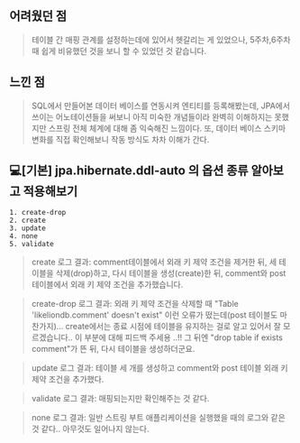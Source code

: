 ## 어려웠던 점
> 테이블 간 매핑 관계를 설정하는데에 있어서 헷갈리는 게 있었으나, 5주차,6주차 때 쉽게 비유했던 것을 보니 할 수 있었던 것 같습니다. 


## 느낀 점 
> SQL에서 만들어본 데이터 베이스를 연동시켜 엔티티를 등록해봤는데, JPA에서 쓰이는 어노테이션들을 써보니 아직 미숙한 개념들이라 완벽히 이해하지는 못했지만 스프링 전체 체계에 대해 좀 익숙해진 느낌이다. 또, 데이터 베이스 스키마 변화를 직접 확인해보니 작동 방식도 차차 이해가 간다.  


## 💻[기본] jpa.hibernate.ddl-auto 의 옵션 종류 알아보고 적용해보기
    1. create-drop
    2. create
    3. update
    4. none
    5. validate

> create 로그 결과: comment테이블에서 외래 키 제약 조건을 제거한 뒤, 세 테이블을 삭제(drop)하고, 다시 테이블을 생성(create)한 뒤, comment와 post 테이블에서 외래 키 제약 조건을 추가했습니다. 

> create-drop 로그 결과: 외래 키 제약 조건을 삭제할 때 "Table 'likeliondb.comment' doesn't exist" 이런 오류가 떴는데(post 테이블도 마찬가지)... create에서는 종료 시점에 테이블을 유지하는 걸로 알고 있어서 잘 모르겠습니다.. 이 부분에 대해 피드백 주세용 ..!! 그 뒤엔 "drop table if exists comment"가 뜬 뒤, 다시 테이블을 생성하더군요. 

> update 로그 결과: 테이블 세 개를 생성하고 comment와 post 테이블 외래 키 제약 조건을 추가했다. 

>validate 로그 결과: 매핑되는지만 확인해주는 것 같다. 

>none 로그 결과: 일반 스트링 부트 애플리케이션을 실행했을 때의 로그와 같은 것 같다.. 아무것도 일어나지 않는다.